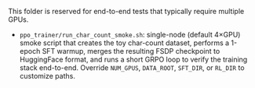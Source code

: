This folder is reserved for end-to-end tests that typically require multiple GPUs.

- `ppo_trainer/run_char_count_smoke.sh`: single-node (default 4×GPU) smoke script that creates the toy char-count dataset, performs a 1-epoch SFT warmup, merges the resulting FSDP checkpoint to HuggingFace format, and runs a short GRPO loop to verify the training stack end-to-end. Override `NUM_GPUS`, `DATA_ROOT`, `SFT_DIR`, or `RL_DIR` to customize paths.
